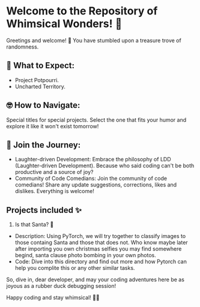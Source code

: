 # Welcome to the Repository of Whimsical Wonders! 🚀

Greetings and welcome! 🌌 You have stumbled upon a treasure trove of randomness.

## 🎉 What to Expect:

* Project Potpourri.
* Uncharted Territory.

## 🤓 How to Navigate:

Special titles for special projects. Select the one that fits your humor and explore it like it won't exist tomorrow!

## 🚀 Join the Journey:

* Laughter-driven Development: Embrace the philosophy of LDD (Laughter-driven Development). Because who said coding can't be both productive and a source of joy?
* Community of Code Comedians: Join the community of code comedians! Share any update suggestions, corrections, likes and dislikes. Everything is welcome!

## Projects included ✨

1. Is that Santa? 🎅
* Description: Using PyTorch, we will try together to classify images to those containg Santa and those that does not. Who know maybe later after importing you own christmas selfies you may find somewhere begind, santa clause photo bombing in your own photos.
* Code: Dive into this directory and find out more and how Pytorch can help you complite this or any other similar tasks.

So, dive in, dear developer, and may your coding adventures here be as joyous as a rubber duck debugging session!

Happy coding and stay whimsical! 🦄✨
